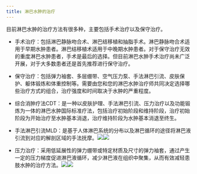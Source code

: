 ```yaml
---
title: 淋巴水肿的治疗
---
```


目前淋巴水肿的治疗方法有很多种，主要包括手术治疗以及保守治疗。

- 手术治疗：包括淋巴静脉吻合术、淋巴结移植和抽脂手术。淋巴静脉吻合术适用于早期水肿患者。淋巴结移植术适用于中晚期水肿患者。对于保守治疗无效的重度淋巴水肿患者，手术是最后的选择。但目前淋巴水肿手术治疗尚未广泛开展，对于大多数患者还是首先推荐进行保守治疗。
- 保守治疗：包括弹力袖套、多层绷带、空气压力泵、手法淋巴引流、皮肤保护、躯体锻炼和体重控制等。需要由您和您的淋巴水肿治疗师共同决定选择哪些治疗方式的组合，治疗强度和时间取决于水肿的严重程度。

- 综合消肿疗法CDT：是一种以皮肤护理、手法淋巴引流、压力治疗以及功能锻炼为一体的淋巴水肿国际标准疗法，包括治疗初始阶段和维持阶段，治疗初始阶段为开始治疗至水肿基本消退，治疗维持阶段为水肿基本消退至终生。
- 手法淋巴引流MLD：是基于人体淋巴系统的分布以及淋巴循环的途径将淋巴液引流到对应的解剖区域的手法抚摩。![](/images/5/5-1-1.png)![](/images/5/5-1-2.jpg)
- 压力治疗：采用低延展性的弹力绷带或特定材质及尺寸的弹力袖套，通过产生一定的压力梯度促进淋巴液循环，减少淋巴液在组织中聚集，从而有效减轻患肢水肿的治疗方法。![](/images/5/5-1-3.jpg)![](/images/5/5-1-4.jpg)
